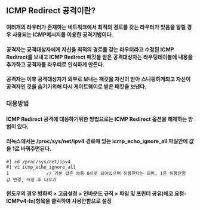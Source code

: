 ## ICMP Redirect 공격이란?
#### 여러개의 라우터가 존재하는 네트워크에서 최적의 경로를 갖는 라우터가 있음을 알릴 경우 사용되는 ICMP메시지를 이용한 공격기법이다.
#### 공격자는 공격대상자에게 자신을 최적의 경로를 갖는 라우터라고 수정된 ICMP Redirect를 보내고 ICMP Redirect 패킷을 받은 공격대상자는 라우팅테이블에 내용을 추가하고 공격자를 라우터로 인식하게 만든다.
#### 공격자는 이후 공격대상자가 외부로 보내는 패킷을 자신이 받아 스니핑하게되고 자신이 공격자인 것을 숨기기위해 다시 게이트웨이로 받은 패킷을 보낸다.


### 대응방법
#### ICMP Redirect 공격에 대응하기위한 방법으로는 ICMP Redirect 옵션을 해제하는 방법이 있다.
#### 리눅스에서는 /proc/sys/net/ipv4 경로에 있는 icmp_echo_ignore_all 파일안에 값을 1로 바꿔주면된다.
```
#] cd /proc/sys/net/ipv4
#] vi icmp_echo_ignore_all
1              // 기본 값은 보통 0으로 되어있으며 허용한다는 의미, 1은 허용안함
값 변경, 저장 후 나오기
```
#### 윈도우의 경우 방화벽 > 고급설정 > 인바운드 규칙 > 파일 및 프린터 공유(에코 요청-ICMPv4-In)항목을 클릭하여 사용안함으로 설정
